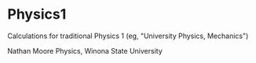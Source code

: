 # Physics1
Calculations for traditional Physics 1 (eg, "University Physics, Mechanics")

Nathan Moore
Physics, Winona State University
